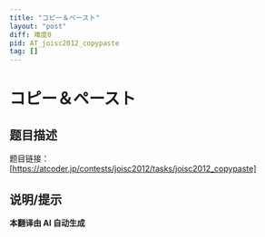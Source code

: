 ```yaml
---
title: "コピー＆ペースト"
layout: "post"
diff: 难度0
pid: AT_joisc2012_copypaste
tag: []
---
```


# コピー＆ペースト

## 题目描述

题目链接：[https://atcoder.jp/contests/joisc2012/tasks/joisc2012_copypaste]

## 说明/提示

**本翻译由 AI 自动生成**

